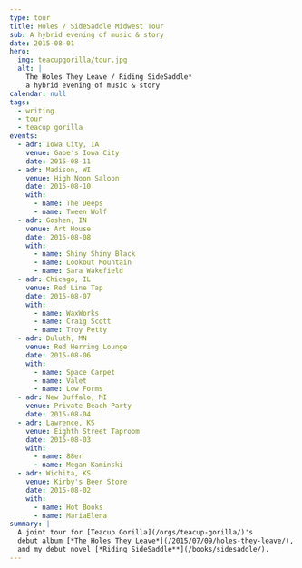 ```yaml
---
type: tour
title: Holes / SideSaddle Midwest Tour
sub: A hybrid evening of music & story
date: 2015-08-01
hero:
  img: teacupgorilla/tour.jpg
  alt: |
    The Holes They Leave / Riding SideSaddle*
    a hybrid evening of music & story
calendar: null
tags:
  - writing
  - tour
  - teacup gorilla
events:
  - adr: Iowa City, IA
    venue: Gabe's Iowa City
    date: 2015-08-11
  - adr: Madison, WI
    venue: High Noon Saloon
    date: 2015-08-10
    with:
      - name: The Deeps
      - name: Tween Wolf
  - adr: Goshen, IN
    venue: Art House
    date: 2015-08-08
    with:
      - name: Shiny Shiny Black
      - name: Lookout Mountain
      - name: Sara Wakefield
  - adr: Chicago, IL
    venue: Red Line Tap
    date: 2015-08-07
    with:
      - name: WaxWorks
      - name: Craig Scott
      - name: Troy Petty
  - adr: Duluth, MN
    venue: Red Herring Lounge
    date: 2015-08-06
    with:
      - name: Space Carpet
      - name: Valet
      - name: Low Forms
  - adr: New Buffalo, MI
    venue: Private Beach Party
    date: 2015-08-04
  - adr: Lawrence, KS
    venue: Eighth Street Taproom
    date: 2015-08-03
    with:
      - name: 88er
      - name: Megan Kaminski
  - adr: Wichita, KS
    venue: Kirby's Beer Store
    date: 2015-08-02
    with:
      - name: Hot Books
      - name: MariaElena
summary: |
  A joint tour for [Teacup Gorilla](/orgs/teacup-gorilla/)'s
  debut album [*The Holes They Leave*](/2015/07/09/holes-they-leave/),
  and my debut novel [*Riding SideSaddle**](/books/sidesaddle/).
---
```

